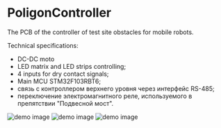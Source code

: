 # PoligonController
The PCB of the controller of test site obstacles for mobile robots.

Technical specifications:

- DC-DC moto
- LED matrix and LED strips controlling;
- 4 inputs for dry contact signals;
- Main MCU STM32F103RBT6;
- связь с контроллером верхнего уровня через интерфейс RS-485;
- переключение электромагнитного реле, используемого в препятствии "Подвесной мост".

![demo image](https://github.com/VasiliyPodlesniy/PhotoForRepositories/blob/master/CupRTC.jpg)
![demo image](https://github.com/VasiliyPodlesniy/PhotoForRepositories/blob/master/Stove.PNG)
![demo image](https://github.com/VasiliyPodlesniy/PhotoForRepositories/blob/master/PoligonButton.JPG)

